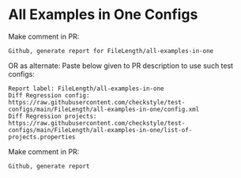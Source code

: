 # All Examples in One Configs
Make comment in PR:
```
Github, generate report for FileLength/all-examples-in-one
```
OR as alternate:
Paste below given to PR description to use such test configs:
```
Report label: FileLength/all-examples-in-one
Diff Regression config: https://raw.githubusercontent.com/checkstyle/test-configs/main/FileLength/all-examples-in-one/config.xml
Diff Regression projects: https://raw.githubusercontent.com/checkstyle/test-configs/main/FileLength/all-examples-in-one/list-of-projects.properties
```
Make comment in PR:
```
Github, generate report
```
